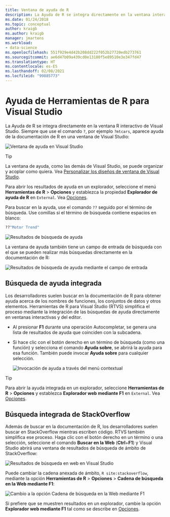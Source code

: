 ```yaml
---
title: Ventana de ayuda de R
description: La Ayuda de R se integra directamente en la ventana interactiva de Visual Studio mediante el comando ?. .
ms.date: 01/24/2018
ms.topic: conceptual
author: kraigb
ms.author: kraigb
manager: jmartens
ms.workload:
- data-science
ms.openlocfilehash: 551f929e4d42b208dd222f052b27720edb273761
ms.sourcegitcommit: ae6d47b09a439cd0e13180f5e89510e3e347fd47
ms.translationtype: HT
ms.contentlocale: es-ES
ms.lasthandoff: 02/08/2021
ms.locfileid: "99885773"
---
```

# <a name="help-in-r-tools-for-visual-studio"></a>Ayuda de Herramientas de R para Visual Studio

La Ayuda de R se integra directamente en la ventana R interactivo de Visual Studio. Siempre que use el comando `?`, por ejemplo `?mtcars`, aparece ayuda de la documentación de R en una ventana de Visual Studio:

![Ventana de ayuda en Visual Studio](media/help-window.png)

> [!Tip]
> La ventana de ayuda, como las demás de Visual Studio, se puede organizar y acoplar como quiera. Vea [Personalizar los diseños de ventana de Visual Studio](../ide/customizing-window-layouts-in-visual-studio.md).
>
> Para abrir los resultados de ayuda en un explorador, seleccione el menú **Herramientas de R** > **Opciones** y establezca la propiedad **Explorador de ayuda de R** en `External`. Vea [Opciones](options-for-r-tools-in-visual-studio.md).

Para buscar en la ayuda, use el comando `??` seguido por el término de búsqueda. Use comillas si el término de búsqueda contiene espacios en blanco:

```R
??"Motor Trend"
```

![Resultados de búsqueda de ayuda](media/help-search1.png)

La ventana de ayuda también tiene un campo de entrada de búsqueda con el que se pueden realizar más búsquedas directamente en la documentación de R:

![Resultados de búsqueda de ayuda mediante el campo de entrada](media/help-search2.png)

## <a name="integrated-help-lookup"></a>Búsqueda de ayuda integrada

Los desarrolladores suelen buscar en la documentación de R para obtener ayuda acerca de los nombres de funciones, los conjuntos de datos y otros elementos. Herramientas de R para Visual Studio (RTVS) simplifica el proceso mediante la integración de las búsquedas de ayuda directamente en ventanas interactivas y del editor.

- Al presionar **F1** durante una operación Autocompletar, se genera una lista de resultados de ayuda que coinciden con la subcadena.
- Si hace clic con el botón derecho en un término de búsqueda (como una función) y selecciona el comando **Ayuda sobre**, se abrirá la ayuda para esa función. También puede invocar **Ayuda sobre** para cualquier selección.

    ![Invocación de ayuda a través del menú contextual](media/help-right-click.png)

> [!Tip]
> Para abrir la ayuda integrada en un explorador, seleccione **Herramientas de R** > **Opciones** y establezca **Explorador web mediante F1** en `External`. Vea [Opciones](options-for-r-tools-in-visual-studio.md).

## <a name="integrated-stackoverflow-search"></a>Búsqueda integrada de StackOverflow

Además de buscar en la documentación de R, los desarrolladores suelen buscar en StackOverflow mientras escriben código. RTVS también simplifica ese proceso. Haga clic con el botón derecho en un término o una selección, seleccione el comando **Buscar en la Web** (**Ctrl**+**F1**) y Visual Studio abrirá una ventana de resultados de búsqueda de ámbito de StackOverflow:

![Resultados de búsqueda en web en Visual Studio](media/help-web-search-results.png)

Puede cambiar la cadena anexada de ámbito, `R site:stackoverflow`, mediante la opción **Herramientas de R** > **Opciones** > **Cadena de búsqueda en la Web mediante F1**:

![Cambio a la opción Cadena de búsqueda en la Web mediante F1](media/options-dialog.png)

Si prefiere que se muestren resultados en un explorador, cambie la opción **Explorador web mediante F1** tal como se describe en [Opciones](options-for-r-tools-in-visual-studio.md).